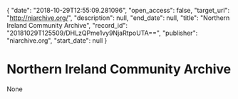 {
  "date": "2018-10-29T12:55:09.281096", 
  "open_access": false, 
  "target_url": "http://niarchive.org/", 
  "description": null, 
  "end_date": null, 
  "title": "Northern Ireland Community Archive", 
  "record_id": "20181029T125509/DHLzQPme1vy9NjaRtpoUTA==", 
  "publisher": "niarchive.org", 
  "start_date": null
}

# Northern Ireland Community Archive

None